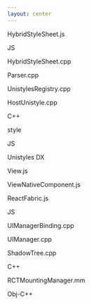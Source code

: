 ```yaml
---
layout: center
---
```


<div class="flex flex-row gap-10">

<div>

<div class="flex flex-col gap-1">

<div 
  v-motion
  :initial="{ opacity: 0, x: 50 }"
  :click-1="{ opacity: 1, x: 0, transition: { delay: 1600, duration: 400, ease: 'easeOut' } }"
  class="flex items-center gap-4 w-full"
>
  <div class="border-t border-gray-500 flex-1"></div>
</div>

<div 
  v-motion
  :initial="{ opacity: 0, x: 50 }"
  :click-1="{ opacity: 1, x: 0, transition: { delay: 1200, duration: 400, ease: 'easeOut' } }"
  class="bg-gray-700/50 border border-gray-500 rounded-lg min-w-40 h-10 justify-center items-center flex"
>
<p class="font-geist text-sm font-light text-yellow-400">HybridStyleSheet.js</p>
</div>


<!-- JS section with label and line -->
<div 
  v-motion
  :initial="{ opacity: 0, x: 50 }"
  :click-1="{ opacity: 1, x: 0, transition: { delay: 1350, duration: 400, ease: 'easeOut' } }"
  class="flex items-center gap-4 w-full"
>
  <div class="border-t border-gray-500 flex-1"></div>
  <p class="font-geist text-sm font-bold text-yellow-400">JS</p>
  <div class="border-t border-gray-500 flex-1"></div>
</div>

<!-- C++ section with label and line -->

<div 
  v-motion
  :initial="{ opacity: 0, x: 50 }"
  :click-1="{ opacity: 1, x: 0, transition: { delay: 1400, duration: 400, ease: 'easeOut' } }"
  class="bg-gray-700/50 border border-gray-500 rounded-lg min-w-40 h-10 justify-center items-center flex"
>
<p class="font-geist text-sm font-light text-pink-400">HybridStyleSheet.cpp</p>
</div>

<div 
  v-motion
  :initial="{ opacity: 0, x: 50 }"
  :click-1="{ opacity: 1, x: 0, transition: { delay: 1450, duration: 400, ease: 'easeOut' } }"
  class="bg-gray-700/50 border border-gray-500 rounded-lg min-w-50 h-10 justify-center items-center flex"
>
<p class="font-geist text-sm font-light text-pink-400">Parser.cpp</p>
</div>

<div 
  v-motion
  :initial="{ opacity: 0, x: 50 }"
  :click-1="{ opacity: 1, x: 0, transition: { delay: 1500, duration: 400, ease: 'easeOut' } }"
  class="bg-gray-700/50 border border-gray-500 rounded-lg min-w-50 h-10 justify-center items-center flex"
>
<p class="font-geist text-sm font-light text-pink-400">UnistylesRegistry.cpp</p>
</div>


<div 
  v-motion
  :initial="{ opacity: 0, x: 50 }"
  :click-1="{ opacity: 1, x: 0, transition: { delay: 1500, duration: 400, ease: 'easeOut' } }"
  class="bg-gray-700/50 border border-gray-500 rounded-lg min-w-50 h-10 justify-center items-center flex"
>
<p class="font-geist text-sm font-light text-pink-400">HostUnistyle.cpp</p>
</div>



<div 
  v-motion
  :initial="{ opacity: 0, x: 50 }"
  :click-1="{ opacity: 1, x: 0, transition: { delay: 1550, duration: 400, ease: 'easeOut' } }"
  class="flex items-center gap-4 w-full"
>
  <div class="border-t border-gray-500 flex-1"></div>
  <p class="font-geist text-sm font-bold text-pink-400">C++</p>
  <div class="border-t border-gray-500 flex-1"></div>
</div>

<div 
  v-motion
  :initial="{ opacity: 0, x: 50 }"
  :click-1="{ opacity: 1, x: 0, transition: { delay: 1600, duration: 400, ease: 'easeOut' } }"
  class="bg-gray-700/50 border border-gray-500 rounded-lg min-w-50 h-10 justify-center items-center flex"
>
<p class="font-geist text-sm font-light text-yellow-400">style</p>
</div>


<!-- Obj-C++ section with label and line -->
<div 
  v-motion
  :initial="{ opacity: 0, x: 50 }"
  :click-1="{ opacity: 1, x: 0, transition: { delay: 1650, duration: 400, ease: 'easeOut' } }"
  class="flex items-center gap-4 w-full"
>
  <div class="border-t border-gray-500 flex-1"></div>
  <p class="font-geist text-sm font-bold text-yellow-400">JS</p>
  <div class="border-t border-gray-500 flex-1"></div>
</div>

</div>

<p 
    v-motion
    :initial="{ opacity: 0, x: 50 }"
    :click-3="{ opacity: 1, x: 0, transition: { delay: 0, duration: 400, ease: 'easeOut' } }"
    class="font-geist text-2xl font-bold text-center pt-16"
>

Unistyles DX

</p>

</div>

<div class="flex flex-col gap-1">

<div 
  v-motion
  :initial="{ opacity: 0, x: 50 }"
  :click-2="{ opacity: 1, x: 0, transition: { delay: 1600, duration: 400, ease: 'easeOut' } }"
  class="flex items-center gap-4 w-full"
>
  <div class="border-t border-gray-500 flex-1"></div>
</div>

<div 
  v-motion
  :initial="{ opacity: 0, x: 50 }"
  :click-2="{ opacity: 1, x: 0, transition: { delay: 1200, duration: 400, ease: 'easeOut' } }"
  class="bg-gray-700/50 border border-gray-500 rounded-lg min-w-40 h-10 justify-center items-center flex"
>
<p class="font-geist text-sm font-light text-yellow-400">View.js</p>
</div>

<div 
  v-motion
  :initial="{ opacity: 0, x: 50 }"
  :click-2="{ opacity: 1, x: 0, transition: { delay: 1250, duration: 400, ease: 'easeOut' } }"
  class="bg-gray-700/50 border border-gray-500 rounded-lg min-w-50 h-10 justify-center items-center flex"
>
<p class="font-geist text-sm font-light text-yellow-400">ViewNativeComponent.js</p>
</div>

<div 
  v-motion
  :initial="{ opacity: 0, x: 50 }"
  :click-2="{ opacity: 1, x: 0, transition: { delay: 1300, duration: 400, ease: 'easeOut' } }"
  class="bg-gray-700/50 border border-gray-500 rounded-lg min-w-50 h-10 justify-center items-center flex"
>
<p class="font-geist text-sm font-light text-yellow-400">ReactFabric.js</p>
</div>

<!-- JS section with label and line -->
<div 
  v-motion
  :initial="{ opacity: 0, x: 50 }"
  :click-2="{ opacity: 1, x: 0, transition: { delay: 1350, duration: 400, ease: 'easeOut' } }"
  class="flex items-center gap-4 w-full"
>
  <div class="border-t border-gray-500 flex-1"></div>
  <p class="font-geist text-sm font-bold text-yellow-400">JS</p>
  <div class="border-t border-gray-500 flex-1"></div>
</div>

<!-- C++ section with label and line -->

<div 
  v-motion
  :initial="{ opacity: 0, x: 50 }"
  :click-2="{ opacity: 1, x: 0, transition: { delay: 1400, duration: 400, ease: 'easeOut' } }"
  class="bg-gray-700/50 border border-gray-500 rounded-lg min-w-40 h-10 justify-center items-center flex"
>
<p class="font-geist text-sm font-light text-pink-400">UIManagerBinding.cpp</p>
</div>

<div 
  v-motion
  :initial="{ opacity: 0, x: 50 }"
  :click-2="{ opacity: 1, x: 0, transition: { delay: 1450, duration: 400, ease: 'easeOut' } }"
  class="bg-gray-700/50 border border-gray-500 rounded-lg min-w-50 h-10 justify-center items-center flex"
>
<p class="font-geist text-sm font-light text-pink-400">UIManager.cpp</p>
</div>

<div 
  v-motion
  :initial="{ opacity: 0, x: 50 }"
  :click-2="{ opacity: 1, x: 0, transition: { delay: 1500, duration: 400, ease: 'easeOut' } }"
  class="bg-gray-700/50 border border-gray-500 rounded-lg min-w-50 h-10 justify-center items-center flex"
>
<p class="font-geist text-sm font-light text-pink-400">ShadowTree.cpp</p>
</div>


<div 
  v-motion
  :initial="{ opacity: 0, x: 50 }"
  :click-2="{ opacity: 1, x: 0, transition: { delay: 1550, duration: 400, ease: 'easeOut' } }"
  class="flex items-center gap-4 w-full"
>
  <div class="border-t border-gray-500 flex-1"></div>
  <p class="font-geist text-sm font-bold text-pink-400">C++</p>
  <div class="border-t border-gray-500 flex-1"></div>
</div>

<div 
  v-motion
  :initial="{ opacity: 0, x: 50 }"
  :click-2="{ opacity: 1, x: 0, transition: { delay: 1600, duration: 400, ease: 'easeOut' } }"
  class="bg-gray-700/50 border border-gray-500 rounded-lg min-w-50 h-10 justify-center items-center flex"
>
<p class="font-geist text-sm font-light text-green-400">RCTMountingManager.mm</p>
</div>


<!-- Obj-C++ section with label and line -->
<div 
  v-motion
  :initial="{ opacity: 0, x: 50 }"
  :click-2="{ opacity: 1, x: 0, transition: { delay: 1650, duration: 400, ease: 'easeOut' } }"
  class="flex items-center gap-4 w-full"
>
  <div class="border-t border-gray-500 flex-1"></div>
  <p class="font-geist text-sm font-bold text-green-400">Obj-C++</p>
  <div class="border-t border-gray-500 flex-1"></div>
</div>

</div>

</div>

<!-- Click triggers -->
<div v-click class="absolute inset-0 pointer-events-none"></div>
<div v-click class="absolute inset-0 pointer-events-none"></div>
<div v-click class="absolute inset-0 pointer-events-none"></div>
